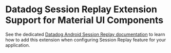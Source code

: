 # Datadog Session Replay Extension Support for Material UI Components

See the dedicated [Datadog Android Session Replay documentation][1] to learn how to add this extension when configuring Session Replay feature for your application.

[1]: https://docs.datadoghq.com/real_user_monitoring/session_replay/mobile/setup_and_configuration/?tab=android